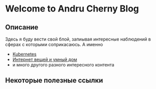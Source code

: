 # Welcome to Andru Cherny Blog

## Описание

Здесь я буду вести свой блой, запиывая интересные наблюдений в сферах с которыми соприкасаюсь. А именно 
 * [Kubernetes](k8s)
 * [Интернет вещей и умный дом](iot)
 * и много другого разного интересного контента

## Некоторые полезные ссылки

